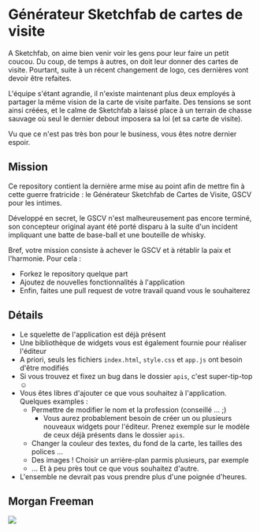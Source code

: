 # Générateur Sketchfab de cartes de visite

A Sketchfab, on aime bien venir voir les gens pour leur faire un petit coucou. Du coup, de temps à autres, on doit leur donner des cartes de visite. Pourtant, suite à un récent changement de logo, ces dernières vont devoir être refaites.

L'équipe s'étant agrandie, il n'existe maintenant plus deux employés à partager la même vision de la carte de visite parfaite. Des tensions se sont ainsi créées, et le calme de Sketchfab a laissé place à un terrain de chasse sauvage où seul le dernier debout imposera sa loi (et sa carte de visite).

Vu que ce n'est pas très bon pour le business, vous êtes notre dernier espoir.

## Mission

Ce repository contient la dernière arme mise au point afin de mettre fin à cette guerre fratricide : le Générateur Sketchfab de Cartes de Visite, GSCV pour les intimes.

Développé en secret, le GSCV n'est malheureusement pas encore terminé, son concepteur original ayant été porté disparu à la suite d'un incident impliquant une batte de base-ball et une bouteille de whisky.

Bref, votre mission consiste à achever le GSCV et à rétablir la paix et l'harmonie. Pour cela :

- Forkez le repository quelque part
- Ajoutez de nouvelles fonctionnalités à l'application
- Enfin, faites une pull request de votre travail quand vous le souhaiterez

## Détails

- Le squelette de l'application est déjà présent
- Une bibliothèque de widgets vous est également fournie pour réaliser l'éditeur
- A priori, seuls les fichiers `index.html`, `style.css` et `app.js` ont besoin d'être modifiés
- Si vous trouvez et fixez un bug dans le dossier `apis`, c'est super-tip-top ☺
- Vous êtes libres d'ajouter ce que vous souhaitez à l'application. Quelques examples :
    - Permettre de modifier le nom et la profession (conseillé ... ;)
        - Vous aurez probablement besoin de créer un ou plusieurs nouveaux widgets pour l'éditeur. Prenez exemple sur le modèle de ceux déjà présents dans le dossier `apis`.
    - Changer la couleur des textes, du fond de la carte, les tailles des polices ...
    - Des images ! Choisir un arrière-plan parmis plusieurs, par exemple
    - ... Et à peu près tout ce que vous souhaitez d'autre.
- L'ensemble ne devrait pas vous prendre plus d'une poignée d'heures.

## Morgan Freeman

![](http://www.reactiongifs.us/wp-content/uploads/2014/01/good_luck_morgan_freeman.gif)
